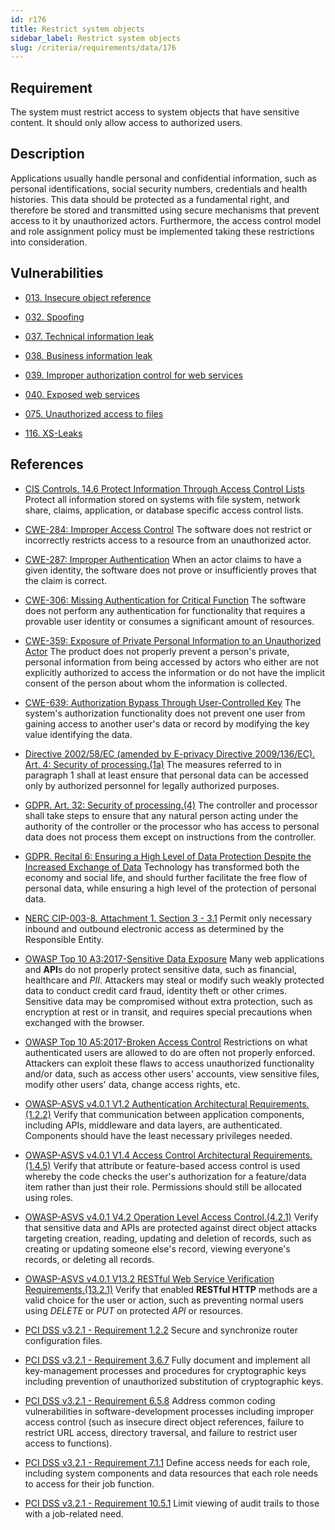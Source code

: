 ```yaml
---
id: r176
title: Restrict system objects
sidebar_label: Restrict system objects
slug: /criteria/requirements/data/176
---
```


## Requirement

The system must restrict access
to system objects
that have sensitive content.
It should only allow access
to authorized users.

## Description

Applications usually handle personal
and confidential information,
such as personal identifications,
social security numbers,
credentials and health histories.
This data should be protected
as a fundamental right,
and therefore be stored
and transmitted using secure mechanisms
that prevent access to it
by unauthorized actors.
Furthermore,
the access control model
and role assignment policy
must be implemented
taking these restrictions
into consideration.

## Vulnerabilities

- [013. Insecure object reference](/criteria/vulnerabilities/013)

- [032. Spoofing](/criteria/vulnerabilities/032)

- [037. Technical information leak](/criteria/vulnerabilities/037)

- [038. Business information leak](/criteria/vulnerabilities/038)

- [039. Improper authorization control for web services](/criteria/vulnerabilities/039)

- [040. Exposed web services](/criteria/vulnerabilities/040)

- [075. Unauthorized access to files](/criteria/vulnerabilities/075)

- [116. XS-Leaks](/criteria/vulnerabilities/116)

## References

- [CIS Controls. 14.6 Protect Information Through Access Control Lists](https://www.cisecurity.org/controls/)
Protect all information stored
on systems with file system,
network share,
claims, application,
or database specific
access control lists.

- [CWE-284: Improper Access Control](https://cwe.mitre.org/data/definitions/284.html)
The software does not restrict
or incorrectly restricts access
to a resource
from an unauthorized actor.

- [CWE-287: Improper Authentication](https://cwe.mitre.org/data/definitions/287.html)
When an actor claims to have
a given identity,
the software does not prove
or insufficiently proves
that the claim is correct.

- [CWE-306: Missing Authentication for Critical Function](https://cwe.mitre.org/data/definitions/306.html)
The software does not perform
any authentication for functionality
that requires a provable user identity
or consumes a significant amount
of resources.

- [CWE-359: Exposure of Private Personal Information to an Unauthorized Actor](https://cwe.mitre.org/data/definitions/359.html)
The product does not properly prevent
a person's private, 
personal information from being accessed
by actors who either
are not explicitly authorized
to access the information
or do not have the implicit consent
of the person about whom
the information is collected.

- [CWE-639: Authorization Bypass Through User-Controlled Key](https://cwe.mitre.org/data/definitions/639.html)
The system's authorization functionality
does not prevent one user
from gaining access
to another user's data
or record by modifying the key value
identifying the data.

- [Directive 2002/58/EC (amended by E-privacy Directive 2009/136/EC). Art. 4: Security of processing.(1a)](https://eur-lex.europa.eu/legal-content/EN/TXT/PDF/?uri=CELEX:02002L0058-20091219)
The measures referred to
in paragraph 1 shall at least
ensure that personal data
can be accessed only
by authorized personnel
for legally authorized purposes.

- [GDPR. Art. 32: Security of processing.(4)](https://gdpr-info.eu/art-32-gdpr/)
The controller and processor
shall take steps to ensure
that any natural person acting
under the authority of the controller
or the processor who has access
to personal data does not process them
except on instructions
from the controller.

- [GDPR. Recital 6: Ensuring a High Level of Data Protection Despite the Increased Exchange of Data](https://gdpr-info.eu/recitals/no-2/)
Technology has transformed both
the economy and social life,
and should further facilitate the free flow
of personal data,
while ensuring a high level of the protection
of personal data.

- [NERC CIP-003-8. Attachment 1. Section 3 - 3.1](https://www.nerc.com/pa/Stand/Reliability%20Standards/CIP-003-8.pdf)
Permit only necessary inbound
and outbound electronic access
as determined by the Responsible Entity.

- [OWASP Top 10 A3:2017-Sensitive Data Exposure](https://owasp.org/www-project-top-ten/OWASP_Top_Ten_2017/Top_10-2017_A3-Sensitive_Data_Exposure)
Many web applications and **API**s
do not properly protect sensitive data,
such as financial,
healthcare and *PII*.
Attackers may steal
or modify such weakly protected data
to conduct credit card fraud,
identity theft or other crimes.
Sensitive data may be compromised
without extra protection,
such as encryption at rest
or in transit,
and requires special precautions
when exchanged with the browser.

- [OWASP Top 10 A5:2017-Broken Access Control](https://owasp.org/www-project-top-ten/OWASP_Top_Ten_2017/Top_10-2017_A5-Broken_Access_Control)
Restrictions on what authenticated users
are allowed to do
are often not properly enforced.
Attackers can exploit these flaws
to access unauthorized functionality
and/or data,
such as access other users' accounts,
view sensitive files,
modify other users' data,
change access rights, etc.

- [OWASP-ASVS v4.0.1 V1.2 Authentication Architectural Requirements.(1.2.2)](https://owasp.org/www-pdf-archive/OWASP_Application_Security_Verification_Standard_4.0-en.pdf)
Verify that communication
between application components,
including APIs, middleware
and data layers,
are authenticated.
Components should have
the least necessary privileges needed.

- [OWASP-ASVS v4.0.1 V1.4 Access Control Architectural Requirements.(1.4.5)](https://owasp.org/www-pdf-archive/OWASP_Application_Security_Verification_Standard_4.0-en.pdf)
Verify that attribute
or feature-based access control
is used whereby the code checks
the user's authorization
for a feature/data item
rather than just their role.
Permissions should still
be allocated using roles.

- [OWASP-ASVS v4.0.1 V4.2 Operation Level Access Control.(4.2.1)](https://owasp.org/www-pdf-archive/OWASP_Application_Security_Verification_Standard_4.0-en.pdf)
Verify that sensitive data and APIs
are protected against direct object attacks
targeting creation, reading, updating
and deletion of records,
such as creating
or updating someone else's record,
viewing everyone's records,
or deleting all records.

- [OWASP-ASVS v4.0.1 V13.2 RESTful Web Service Verification Requirements.(13.2.1)](https://owasp.org/www-pdf-archive/OWASP_Application_Security_Verification_Standard_4.0-en.pdf)
Verify that enabled **RESTful HTTP** methods
are a valid choice
for the user or action,
such as preventing normal users
using *DELETE*
or *PUT* on protected *API*
or resources.

- [PCI DSS v3.2.1 - Requirement 1.2.2](https://www.pcisecuritystandards.org/documents/PCI_DSS_v3-2-1.pdf)
Secure and synchronize router configuration files.

- [PCI DSS v3.2.1 - Requirement 3.6.7](https://www.pcisecuritystandards.org/documents/PCI_DSS_v3-2-1.pdf)
Fully document and implement
all key-management processes
and procedures for cryptographic keys
including prevention
of unauthorized substitution
of cryptographic keys.

- [PCI DSS v3.2.1 - Requirement 6.5.8](https://www.pcisecuritystandards.org/documents/PCI_DSS_v3-2-1.pdf)
Address common coding vulnerabilities
in software-development processes
including improper access control
(such as insecure direct object references,
failure to restrict URL access,
directory traversal,
and failure to restrict user access to functions).

- [PCI DSS v3.2.1 - Requirement 7.1.1](https://www.pcisecuritystandards.org/documents/PCI_DSS_v3-2-1.pdf)
Define access needs for each role,
including system components
and data resources that each role needs
to access for their job function.

- [PCI DSS v3.2.1 - Requirement 10.5.1](https://www.pcisecuritystandards.org/documents/PCI_DSS_v3-2-1.pdf)
Limit viewing of audit trails
to those with a job-related need.
